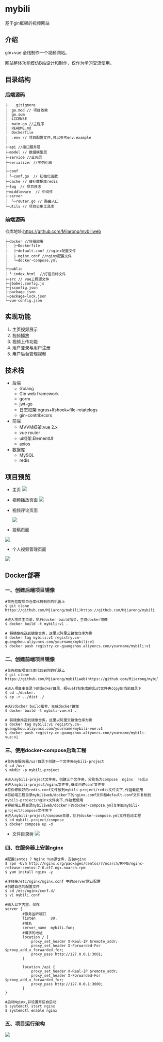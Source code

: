 # mybili
基于gin框架的视频网站

## 介绍

gin+vue 全栈制作一个视频网站。

网站整体功能模仿B站设计和制作，仅作为学习交流使用。

## 目录结构
### 后端源码
```shell
├─  .gitignore
│  go.mod // 项目依赖
│  go.sum
│  LICENSE
│  main.go //主程序
│  README.md
│  Dockerfile
|  .env // 项目配置文件,可以参考env.example  
│          
├─api //接口服务层
├─model // 数据模型层
├─service //业务层
├─serializer //序列化器
│   
├─conf 
│ └─conf.go  // 初始化函数
├─cache // 缓存数据库redis
├─log  // 项目日志
├─middleware  // 中间件
├─server
│  └─router.go // 路由入口     
└─utils // 项目公用工具库      
```

### 前端源码
仓库地址:https://github.com/Mjiarong/mybiliweb
```shell      
├─docker //容器部署
│   ├─Dockerfile
│   ├─default.conf //nginx配置文件
│   ├─nginx.conf //nginx配置文件
│   └─docker-compose.yml
│   
├─public 
│ └─index.html  //打包目标文件
├─src // vue工程源文件
├─jbabel.config.js
├─jsconfig.json 
├─package.json  
│─package-lock.json  
└─vue-config.json
```
## 实现功能

1.  主页视频展示
2.  视频播放
3.  视频上传功能
4.  用户登录与用户注册
5.  用户后台管理视频


## 技术栈

- 后端
  - Golang
  - Gin web framework
  - gorm
  - jwt-go
  - 日志框架:ogrus+lfshook+file-rotatelogs
  - gin-contrib/cors
- 前端
  - MVVM框架:vue 2.x
  - vue router
  - ui框架:ElementUI
  - axios
- 数据库
  - MySQL
  - redis

## 项目预览

- 主页
  ![](https://github.com/Mjiarong/mybili/blob/main/preview/main.jpg)

- 视频播放页面
  ![](https://github.com/Mjiarong/mybili/blob/main/preview/video.jpg)

- 视频评论页面

  ![](https://github.com/Mjiarong/mybili/blob/main/preview/comment.jpg)

- 投稿页面

 ![](https://github.com/Mjiarong/mybili/blob/main/preview/upload.jpg)

 - 个人视频管理页面

  ![](https://github.com/Mjiarong/mybili/blob/main/preview/edit.jpg)

##  Docker部署
### 一、创建后端项目镜像
```shell
#首先拉取项目仓库代码到你的机器上
$ git clone https://github.com/Mjiarong/mybili)https://github.com/Mjiarong/mybili

#进入项目主目录，执行docker build指令，生成docker镜像
$ docker build -t mybili:v1 .

# 将镜像推送到镜像仓库，这里以阿里云镜像仓库为例
$ docker tag mybili:v1 registry.cn-guangzhou.aliyuncs.com/yourname/mybili:v1
$ docker push registry.cn-guangzhou.aliyuncs.com/yourname/mybili:v1
```

### 二、创建前端项目镜像
```shell
#首先拉取项目仓库代码到你的机器上
$ git clone https://github.com/Mjiarong/mybiliweb)https://github.com/Mjiarong/mybiliweb

#进入项目主目录下的docker目录，把vue打包生成的dist文件夹copy到当前目录下
$ cd ./docker.
$ cp -r ../dist ./

#执行docker build指令，生成docker镜像
$ docker build -t mybili-vue:v1 . 

# 将镜像推送到镜像仓库，这里以阿里云镜像仓库为例
$ docker tag mybili:v1 registry.cn-guangzhou.aliyuncs.com/yourname/mybili-vue:v1
$ docker push registry.cn-guangzhou.aliyuncs.com/yourname/mybili-vue:v1
```

### 三、使用docker-compose启动工程
```shell
#首先在服务器/usr目录下创建一个文件夹mybili-project
$ cd /usr
$ mkdir -p mybili-project

#进入mybili-project文件夹，创建三个文件夹，分别名为compose  nginx  redis
#进入mybili-project/nginx文件夹,继续创建conf文件夹
#将你修改好的redis.conf文件放到mybili-project/redis文件夹下,作挂载使用
#将前端工程目录mybiliweb/docker下的nginx.conf文件和default.conf文件复制到mybili-project/nginx文件夹下,作挂载使用
#将前端工程目录mybiliweb/docker下的docker-compose.yml复制到mybili-project/compose文件夹下
#进入mybili-project/compose目录，执行docker-compose.yml文件启动工程
$ cd mybili-project/compose
$ docker compose up -d
```
- 文件目录树
![](https://github.com/Mjiarong/mybili/blob/main/preview/dir-tree.png)


### 四、在服务器上安装nginx
```shell
#配置Centos 7 Nginx Yum源仓库，安装Nginx
$ rpm -Uvh http://nginx.org/packages/centos/7/noarch/RPMS/nginx-release-centos-7-0.el7.ngx.noarch.rpm
$ yum install nginx -y

#注释掉/etc/nginx/nginx.conf 中的server默认配置
#创建自己的配置文件
$ cd /etc/nginx/conf.d/
$ vi mybili.conf

#输入以下内容，保存
server {
        #服务监听端口
        listen       80;
        #域名
        server_name  mybili.fun;
        #请求的地址
        location / {
            proxy_set_header X-Real-IP $remote_addr;
            proxy_set_header X-Forwarded-For $proxy_add_x_forwarded_for;
            proxy_pass http://127.0.0.1:3001;
        }

        location /api {
            proxy_set_header X-Real-IP $remote_addr;
            proxy_set_header X-Forwarded-For $proxy_add_x_forwarded_for;
            proxy_pass http://127.0.0.1:3000;
        }
}

#启动Nginx,并设置开启自启动
$ systemctl start nginx
$ systemctl enable nginx
```
### 五、项目运行架构
![](https://github.com/Mjiarong/mybili/blob/main/preview/jiagou.jpg)
